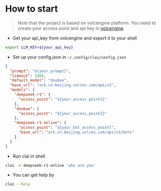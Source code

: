 # How to start

> Note that the project is based on volcengine platform.
> You need to create your access point and api key in [volcengine](https://www.volcengine.com/).

- Get your api_key from volcengine and export it to your shell

```bash
export LLM_KEY=${your_api_key}
```

- Set up your config.json in `~/.config/clai/config.json`

```json
{
  "prompt": "${your_prompt}",
  "timeout": 1800,
  "default_model": "doubao",
  "base_url": "ark.cn-beijing.volces.com/api/v3",
  "models": {
    "deepseek-r1": {
      "access_point": "${your_access_point1}"
    },
    "doubao": {
      "access_point": "${your_access_point2}"
    },
    "deepseek-r1-online": {
      "access_point": "${your_bot_access_point}",
      "base_url": "ark.cn-beijing.volces.com/api/v3/bots"
    }
  }
}
```

- Run clai in shell

```bash
clai -m deepseek-r1-online 'who are you'
```

- You can get help by

```bash
clai --help
```
